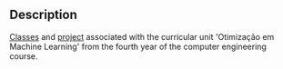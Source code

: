 ## Description

[Classes](Classes) and [project](Shallow%20Logistic%20Classifiers) associated with the curricular unit 'Otimização em Machine Learning' from the fourth year of the computer engineering course.
